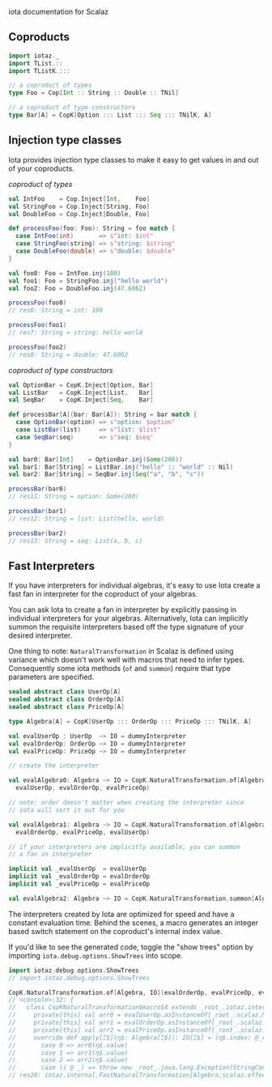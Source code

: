 iota documentation for Scalaz

## Coproducts

```scala
import iotaz._
import TList.::
import TListK.:::

// a coproduct of types
type Foo = Cop[Int :: String :: Double :: TNil]

// a coproduct of type constructors
type Bar[A] = CopK[Option ::: List ::: Seq ::: TNilK, A]
```

## Injection type classes

Iota provides injection type classes to make it easy to get values in
and out of your coproducts.

*coproduct of types*

```scala
val IntFoo    = Cop.Inject[Int,    Foo]
val StringFoo = Cop.Inject[String, Foo]
val DoubleFoo = Cop.Inject[Double, Foo]

def processFoo(foo: Foo): String = foo match {
  case IntFoo(int)       => s"int: $int"
  case StringFoo(string) => s"string: $string"
  case DoubleFoo(double) => s"double: $double"
}

val foo0: Foo = IntFoo.inj(100)
val foo1: Foo = StringFoo.inj("hello world")
val foo2: Foo = DoubleFoo.inj(47.6062)
```
```scala
processFoo(foo0)
// res6: String = int: 100

processFoo(foo1)
// res7: String = string: hello world

processFoo(foo2)
// res8: String = double: 47.6062
```

*coproduct of type constructors*

```scala
val OptionBar = CopK.Inject[Option, Bar]
val ListBar   = CopK.Inject[List,   Bar]
val SeqBar    = CopK.Inject[Seq,    Bar]

def processBar[A](bar: Bar[A]): String = bar match {
  case OptionBar(option) => s"option: $option"
  case ListBar(list)     => s"list: $list"
  case SeqBar(seq)       => s"seq: $seq"
}

val bar0: Bar[Int]    = OptionBar.inj(Some(200))
val bar1: Bar[String] = ListBar.inj("hello" :: "world" :: Nil)
val bar2: Bar[String] = SeqBar.inj(Seq("a", "b", "c"))
```
```scala
processBar(bar0)
// res11: String = option: Some(200)

processBar(bar1)
// res12: String = list: List(hello, world)

processBar(bar2)
// res13: String = seq: List(a, b, c)
```

## Fast Interpreters

If you have interpreters for individual algebras, it's easy to use
Iota create a fast fan in interpreter for the coproduct of your
algebras.

You can ask Iota to create a fan in interpreter by explicitly
passing in individual interpreters for your algebras. Alternatively,
Iota can implicitly summon the requisite interpreters based off the
type signature of your desired interpreter.

One thing to note: `NaturalTransformation` in Scalaz is defined using
variance which doesn't work well with macros that need to infer types.
Consequently some iota methods (`of` and `summon`) require that type
parameters are specified.




```scala
sealed abstract class UserOp[A]
sealed abstract class OrderOp[A]
sealed abstract class PriceOp[A]

type Algebra[A] = CopK[UserOp ::: OrderOp ::: PriceOp ::: TNilK, A]

val evalUserOp : UserOp  ~> IO = dummyInterpreter
val evalOrderOp: OrderOp ~> IO = dummyInterpreter
val evalPriceOp: PriceOp ~> IO = dummyInterpreter

// create the interpreter

val evalAlgebra0: Algebra ~> IO = CopK.NaturalTransformation.of[Algebra, IO](
  evalUserOp, evalOrderOp, evalPriceOp)

// note: order doesn't matter when creating the interpreter since
// iota will sort it out for you

val evalAlgebra1: Algebra ~> IO = CopK.NaturalTransformation.of[Algebra, IO](
  evalOrderOp, evalPriceOp, evalUserOp)

// if your interpreters are implicitly available, you can summon
// a fan in interpreter

implicit val _evalUserOp  = evalUserOp
implicit val _evalOrderOp = evalOrderOp
implicit val _evalPriceOp = evalPriceOp

val evalAlgebra2: Algebra ~> IO = CopK.NaturalTransformation.summon[Algebra, IO]
```

The interpreters created by Iota are optimized for speed and have a
constant evaluation time. Behind the scenes, a macro generates an
integer based switch statement on the coproduct's internal index value.

If you'd like to see the generated code, toggle the "show trees" option by
importing `iota.debug.options.ShowTrees` into scope.

```scala
import iotaz.debug.options.ShowTrees
// import iotaz.debug.options.ShowTrees

CopK.NaturalTransformation.of[Algebra, IO](evalOrderOp, evalPriceOp, evalUserOp)
// <console>:32: {
//   class CopKNaturalTransformation$macro$4 extends _root_.iotaz.internal.FastNaturalTransformation[Algebra, IO] {
//     private[this] val arr0 = evalUserOp.asInstanceOf[_root_.scalaz.NaturalTransformation[Any, scalaz.effect.IO]];
//     private[this] val arr1 = evalOrderOp.asInstanceOf[_root_.scalaz.NaturalTransformation[Any, scalaz.effect.IO]];
//     private[this] val arr2 = evalPriceOp.asInstanceOf[_root_.scalaz.NaturalTransformation[Any, scalaz.effect.IO]];
//     override def apply[Ξ$](η$: Algebra[Ξ$]): IO[Ξ$] = (η$.index: @_root_.scala.annotation.switch) match {
//       case 0 => arr0(η$.value)
//       case 1 => arr1(η$.value)
//       case 2 => arr2(η$.value)
//       case (i @ _) => throw new _root_.java.lang.Exception(StringContext("iota internal error: index ").s().+(i).+(" ...
// res28: iotaz.internal.FastNaturalTransformation[Algebra,scalaz.effect.IO] = FastFunctionK[Algebra, scalaz.effect.IO]<<generated>>
```
